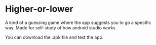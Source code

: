 # Higher-or-lower
A kind of a guessing game where the app suggests you to go a specific way. Made for self-study of how android studio works.

You can download the .apk file and test the app.
